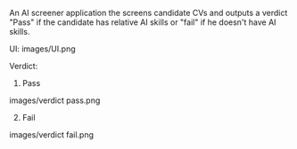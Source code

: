 An AI screener application the screens candidate CVs and outputs a verdict "Pass" if the candidate has relative AI skills or "fail" if he doesn't have AI skills. 

UI:
images/UI.png

Verdict: 

1. Pass 

images/verdict pass.png

2. Fail

images/verdict fail.png
